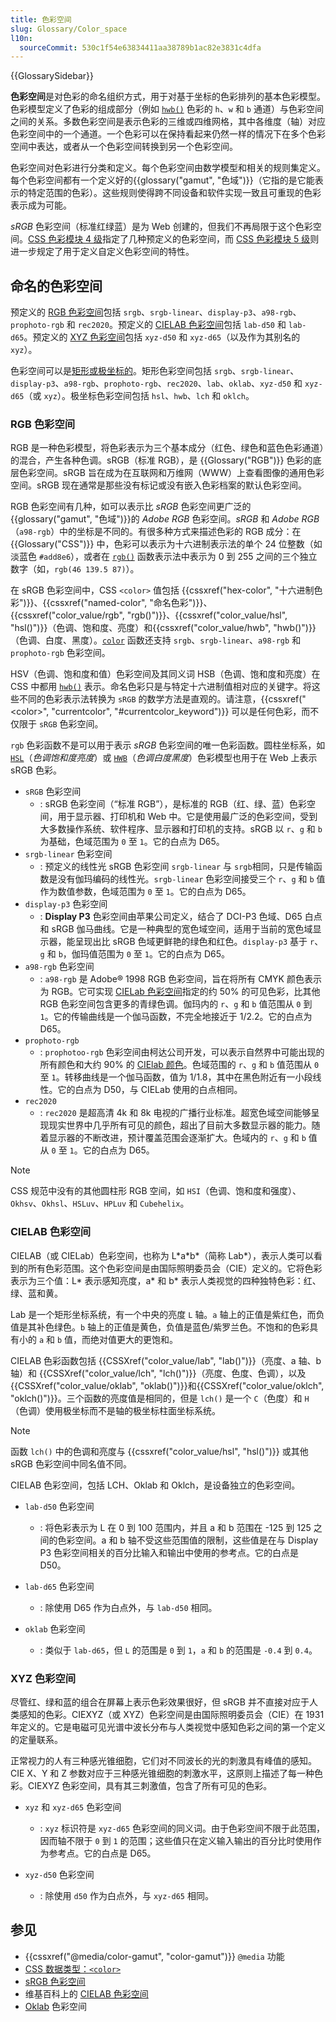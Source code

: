```yaml
---
title: 色彩空间
slug: Glossary/Color_space
l10n:
  sourceCommit: 530c1f54e63834411aa38789b1ac82e3831c4dfa
---
```


{{GlossarySidebar}}

**色彩空间**是对色彩的命名组织方式，用于对基于坐标的色彩排列的基本色彩模型。色彩模型定义了色彩的组成部分（例如 [`hwb()`](/zh-CN/docs/Web/CSS/color_value/hwb) 色彩的 `h`、`w` 和 `b` 通道）与色彩空间之间的关系。多数色彩空间是表示色彩的三维或四维网格，其中各维度（轴）对应色彩空间中的一个通道。一个色彩可以在保持看起来仍然一样的情况下在多个色彩空间中表达，或者从一个色彩空间转换到另一个色彩空间。

色彩空间对色彩进行分类和定义。每个色彩空间由数学模型和相关的规则集定义。每个色彩空间都有一个定义好的{{glossary("gamut", "色域")}}（它指的是它能表示的特定范围的色彩）。这些规则使得跨不同设备和软件实现一致且可重现的色彩表示成为可能。

_sRGB_ 色彩空间（标准红绿蓝）是为 Web 创建的，但我们不再局限于这个色彩空间。[CSS 色彩模块 4 级](https://drafts.csswg.org/css-color)指定了几种预定义的色彩空间，而 [CSS 色彩模块 5 级](https://drafts.csswg.org/css-color-5/)则进一步规定了用于定义自定义色彩空间的特性。

## 命名的色彩空间

预定义的 [RGB 色彩空间](#rgb_color_spaces)包括 `srgb`、`srgb-linear`、`display-p3`、`a98-rgb`、`prophoto-rgb` 和 `rec2020`。预定义的 [CIELAB 色彩空间](#cielab_color_spaces)包括 `lab-d50` 和 `lab-d65`。预定义的 [XYZ 色彩空间](#xyz_color_spaces)包括 `xyz-d50` 和 `xyz-d65`（以及作为其别名的 `xyz`）。

色彩空间可以是[矩形或极坐标的](https://ericportis.com/posts/2024/okay-color-spaces/)。矩形色彩空间包括 `srgb`、`srgb-linear`、`display-p3`、`a98-rgb`、`prophoto-rgb`、`rec2020`、`lab`、`oklab`、`xyz-d50` 和 `xyz-d65`（或 `xyz`）。极坐标色彩空间包括 `hsl`、`hwb`、`lch` 和 `oklch`。

### RGB 色彩空间

RGB 是一种色彩模型，将色彩表示为三个基本成分（红色、绿色和蓝色色彩通道）的混合，产生各种色调。sRGB（标准 RGB），是 {{Glossary("RGB")}} 色彩的底层色彩空间。sRGB 旨在成为在互联网和万维网（WWW）上查看图像的通用色彩空间。sRGB 现在通常是那些没有标记或没有嵌入色彩档案的默认色彩空间。

RGB 色彩空间有几种，如可以表示比 _sRGB_ 色彩空间更广泛的{{glossary("gamut", "色域")}}的 _Adobe RGB_ 色彩空间。_sRGB_ 和 _Adobe RGB_（`a98-rgb`）中的坐标是不同的。有很多种方式来描述色彩的 RGB 成分：在 {{Glossary("CSS")}} 中，色彩可以表示为十六进制表示法的单个 24 位整数（如淡蓝色 `#add8e6`），或者在 [`rgb()`](/zh-CN/docs/Web/CSS/color_value/rgb) 函数表示法中表示为 0 到 255 之间的三个独立数字（如，`rgb(46 139.5 87)`）。

在 sRGB 色彩空间中，CSS `<color>` 值包括 {{cssxref("hex-color", "十六进制色彩")}}、{{cssxref("named-color", "命名色彩")}}、{{cssxref("color_value/rgb", "rgb()")}}、{{cssxref("color_value/hsl", "hsl()")}}（色调、饱和度、亮度）和{{cssxref("color_value/hwb", "hwb()")}}（色调、白度、黑度）。[`color`](/zh-CN/docs/Web/CSS/color_value/color) 函数还支持 `srgb`、`srgb-linear`、`a98-rgb` 和 `prophoto-rgb` 色彩空间。

HSV（色调、饱和度和值）色彩空间及其同义词 HSB（色调、饱和度和亮度）在 CSS 中都用 [`hwb()`](/zh-CN/docs/Web/CSS/color_value/hwb) 表示。命名色彩只是与特定十六进制值相对应的关键字。将这些不同的色彩表示法转换为 `sRGB` 的数学方法是直观的。请注意，{{cssxref("&lt;color&gt;", "currentcolor", "#currentcolor_keyword")}} 可以是任何色彩，而不仅限于 `sRGB` 色彩空间。

`rgb` 色彩函数不是可以用于表示 _sRGB_ 色彩空间的唯一色彩函数。圆柱坐标系，如 [`HSL`](/zh-CN/docs/Web/CSS/color_value/hsl)（_色调饱和度亮度_）或 [`HWB`](/zh-CN/docs/Web/CSS/color_value/hwb)（_色调白度黑度_）色彩模型也用于在 Web 上表示 sRGB 色彩。

- `sRGB` 色彩空间
  - : sRGB 色彩空间（“标准 RGB”），是标准的 RGB（红、绿、蓝）色彩空间，用于显示器、打印机和 Web 中。它是使用最广泛的色彩空间，受到大多数操作系统、软件程序、显示器和打印机的支持。sRGB 以 `r`、`g` 和 `b` 为基础，色域范围为 `0` 至 `1`。它的白点为 D65。
- `srgb-linear` 色彩空间
  - : 预定义的线性光 sRGB 色彩空间 `srgb-linear` 与 `srgb`相同，只是传输函数是没有伽玛编码的线性光。`srgb-linear` 色彩空间接受三个 `r`、`g` 和 `b` 值作为数值参数，色域范围为 `0` 至 `1`。它的白点为 D65。
- `display-p3` 色彩空间
  - : **Display P3** 色彩空间由苹果公司定义，结合了 DCI-P3 色域、D65 白点和 sRGB 伽马曲线。它是一种典型的宽色域空间，适用于当前的宽色域显示器，能呈现出比 sRGB 色域更鲜艳的绿色和红色。`display-p3` 基于 `r`、`g` 和 `b`，伽玛值范围为 `0` 至 `1`。它的白点为 D65。
- `a98-rgb` 色彩空间
  - : `a98-rgb` 是 Adobe® 1998 RGB 色彩空间，旨在将所有 CMYK 颜色表示为 RGB。它可实现 [CIELab 色彩空间](#cielab_色彩空间)指定的约 50% 的可见色彩，比其他 RGB 色彩空间包含更多的青绿色调。伽玛内的 `r`、`g` 和 `b` 值范围从 `0` 到 `1`。它的传输曲线是一个伽马函数，不完全地接近于 1/2.2。它的白点为 D65。
- `prophoto-rgb`
  - : `prophotoo-rgb` 色彩空间由柯达公司开发，可以表示自然界中可能出现的所有颜色和大约 90% 的 [CIElab 颜色](#cielab_色彩空间)。色域范围的 `r`、`g` 和 `b` 值范围从 `0` 至 `1`。转移曲线是一个伽马函数，值为 1/1.8，其中在黑色附近有一小段线性。它的白点为 D50，与 CIELab 使用的白点相同。
- `rec2020`
  - : `rec2020` 是超高清 4k 和 8k 电视的广播行业标准。超宽色域空间能够呈现现实世界中几乎所有可见的颜色，超出了目前大多数显示器的能力。随着显示器的不断改进，预计覆盖范围会逐渐扩大。色域内的 `r`、`g` 和 `b` 值从 `0` 至 `1`。它的白点为 D65。

> [!NOTE]
> CSS 规范中没有的其他圆柱形 RGB 空间，如 `HSI`（色调、饱和度和强度）、`Okhsv`、`Okhsl`、`HSLuv`、`HPLuv` 和 `Cubehelix`。

### CIELAB 色彩空间

CIELAB（或 CIELab）色彩空间，也称为 L\*a\*b*（简称 Lab*），表示人类可以看到的所有色彩范围。这个色彩空间是由国际照明委员会（CIE）定义的。它将色彩表示为三个值：L\* 表示感知亮度，a\* 和 b\* 表示人类视觉的四种独特色彩：红、绿、蓝和黄。

Lab 是一个矩形坐标系统，有一个中央的亮度 `L` 轴。`a` 轴上的正值是紫红色，而负值是其补色绿色。`b` 轴上的正值是黄色，负值是蓝色/紫罗兰色。不饱和的色彩具有小的 `a` 和 `b` 值，而绝对值更大的更饱和。

CIELAB 色彩函数包括 {{CSSXref("color_value/lab", "lab()")}}（亮度、a 轴、b 轴）和 {{CSSXref("color_value/lch", "lch()")}}（亮度、色度、色调），以及 {{CSSXref("color_value/oklab", "oklab()")}}和{{CSSXref("color_value/oklch", "oklch()")}}。三个函数的亮度值是相同的，但是 `lch()` 是一个 `C`（色度）和 `H`（色调）使用极坐标而不是轴的极坐标柱面坐标系统。

> [!NOTE]
> 函数 `lch()` 中的色调和亮度与 {{cssxref("color_value/hsl", "hsl()")}} 或其他 sRGB 色彩空间中同名值不同。

CIELAB 色彩空间，包括 LCH、Oklab 和 Oklch，是设备独立的色彩空间。

- `lab-d50` 色彩空间

  - : 将色彩表示为 L 在 0 到 100 范围内，并且 a 和 b 范围在 -125 到 125 之间的色彩空间。a 和 b 轴不受这些范围值的限制，这些值是在与 Display P3 色彩空间相关的百分比输入和输出中使用的参考点。它的白点是 D50。

- `lab-d65` 色彩空间

  - : 除使用 D65 作为白点外，与 `lab-d50` 相同。

- `oklab` 色彩空间

  - : 类似于 `lab-d65`，但 `L` 的范围是 `0` 到 `1`，`a` 和 `b` 的范围是 `-0.4` 到 `0.4`。

### XYZ 色彩空间

尽管红、绿和蓝的组合在屏幕上表示色彩效果很好，但 sRGB 并不直接对应于人类感知的色彩。CIEXYZ（或 XYZ）色彩空间是由国际照明委员会（CIE）在 1931 年定义的。它是电磁可见光谱中波长分布与人类视觉中感知色彩之间的第一个定义的定量联系。

正常视力的人有三种感光锥细胞，它们对不同波长的光的刺激具有峰值的感知。CIE X、Y 和 Z 参数对应于三种感光锥细胞的刺激水平，这原则上描述了每一种色彩。CIEXYZ 色彩空间，具有其三刺激值，包含了所有可见的色彩。

- `xyz` 和 `xyz-d65` 色彩空间

  - : `xyz` 标识符是 `xyz-d65` 色彩空间的同义词。由于色彩空间不限于此范围，因而轴不限于 `0` 到 `1` 的范围；这些值只在定义输入输出的百分比时使用作为参考点。它的白点是 D65。

- `xyz-d50` 色彩空间
  - : 除使用 `d50` 作为白点外，与 `xyz-d65` 相同。

## 参见

- {{cssxref("@media/color-gamut", "color-gamut")}} `@media` 功能
- [CSS 数据类型：`<color>`](/zh-CN/docs/Web/CSS/color_value)
- [sRGB 色彩空间](https://webstore.iec.ch/en/publication/6168)
- 维基百科上的 [CIELAB 色彩空间](https://zh.wikipedia.org/wiki/CIELAB色彩空间)
- [Oklab](https://bottosson.github.io/posts/oklab/) 色彩空间
